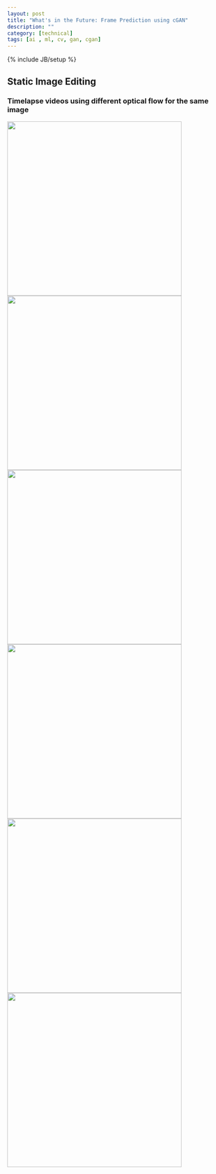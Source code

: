 ```yaml
---
layout: post
title: "What's in the Future: Frame Prediction using cGAN"
description: ""
category: [technical]
tags: [ai , ml, cv, gan, cgan]
---
```

{% include JB/setup %}

##  Static Image Editing

### Timelapse videos using different optical flow for the same image

<img src="/images/gan/dog_input_pred.gif" width="400px">

<img src="/images/gan/clock_input_pred.gif" width="400px">

<img src="../images/gan/snowboard_input_pred.gif" width="400px">

<img src="../images/gan/cats_input_pred.gif" width="400px">

<img src="../images/gan/skateboard_input_pred.gif" width="400px">

<img src="../images/gan/pottery_input_pred.gif" width="400px">
